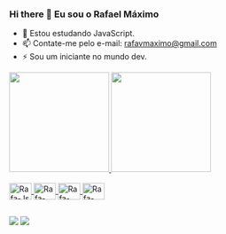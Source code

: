 ### Hi there 👋 Eu sou o Rafael Máximo

- 🌱 Estou estudando JavaScript.
- 📫 Contate-me pelo e-mail: rafavmaximo@gmail.com
- ⚡ Sou um iniciante no mundo dev.
<div>
  <a href="https:"https://github.com/rafaelvieiramaximo">
    <img height="180em" src="https://github-readme-stats.vercel.app/api?username=rafaelvieiramaximo&show_icons=true&theme=algolia&include_all_commits=true&count_private=true"/>
    <img marginbotton="15" height="180em" src="https://github-readme-stats.vercel.app/api/top-langs/?username=rafaelvieiramaximo&layout=compact&langs_count=16&theme=algolia"/>
</div> 
<div style="display: inline_block"><br>
  <img align="center" alt="Rafa-Js" height="30" width="40"src="https://cdn.jsdelivr.net/gh/devicons/devicon@latest/icons/javascript/javascript-original.svg" />
  <img align="center" alt="Rafa-Css" height="30" width="40"src="https://cdn.jsdelivr.net/gh/devicons/devicon@latest/icons/css3/css3-plain-wordmark.svg" /> 
  <img align="center" alt="Rafa-Html" height="30" width="40"src="https://cdn.jsdelivr.net/gh/devicons/devicon@latest/icons/html5/html5-plain-wordmark.svg" />
  <img align="center" alt="Rafa-Css" height="30" width="40"src="https://cdn.jsdelivr.net/gh/devicons/devicon@latest/icons/c/c-original.svg" />
</div>

##
    
<div>
  <a href="https://www.instagram.com/ra_maxiu/" target="blank"><img src="https://img.shields.io/badge/Instagram-E4405F?style=for-the-badge&logo=instagram&logoColor=white" target="_blank"></a>
  <a href="https://www.linkedin.com/in/rafael-vieira-maximo1/" target="blank"><img src="https://img.shields.io/badge/LinkedIn-0077B5?style=for-the-badge&logo=linkedin&logoColor=white" target="_blank"></a>
</div>

